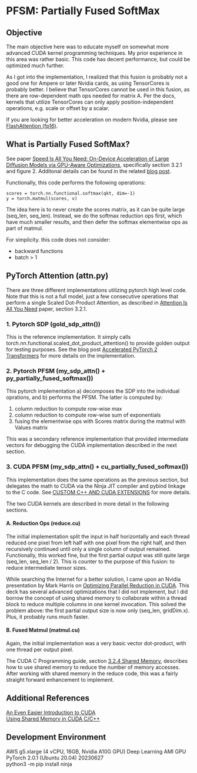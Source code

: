 # PFSM: Partially Fused SoftMax

## Objective

The main objective here was to educate myself on somewhat more advanced CUDA kernel programming techniques. My prior experience in this area was rather basic.  This code has decent performance, but could be optimized much further.

As I got into the implementation, I realized that this fusion is probably not a good one for Ampere or later Nvidia cards, as using TensorCores is probably better.
I believe that TensorCores cannot be used in this fusion, as there are row-dependent math ops needed for matrix A.
Per the docs, kernels that utilize TensorCores can only apply position-independent operations, e.g. scale or offset by a scalar.

If you are looking for better acceleration on modern Nvidia, please see [FlashAttention (fp16)](https://pytorch.org/blog/accelerated-pytorch-2/).

## What is Partially Fused SoftMax?

See paper [Speed Is All You Need: On-Device Acceleration of Large Diffusion Models via GPU-Aware Optimizations](https://arxiv.org/pdf/2304.11267.pdf), 
specifically section 3.2.1 and figure 2.
Additonal details can be found in the related [blog post](https://ai.googleblog.com/2023/06/speed-is-all-you-need-on-device.html).<br>

Functionally, this code performs the following operations:<br>
```
scores = torch.nn.functional.softmax(qkt, dim=-1)
y = torch.matmul(scores, v)
```

The idea here is to never create the scores matrix, as it can be quite large (seq_len, seq_len).  Instead, we do the softmax reduction ops first, which have much smaller results, and then defer the softmax elementwise ops as part of matmul.

For simplicity. this code does not consider:
- backward functions
- batch > 1
## PyTorch Attention (attn.py)

There are three different implementations utilizing pytorch high level code.  Note that this is not a full model, just a few consecutive operations that perform a single Scaled Dot-Product Attention, as described in [Attention Is All You Need](https://arxiv.org/pdf/1706.03762.pdf) paper, section 3.2.1.  

### 1. Pytorch SDP (gold_sdp_attn())

This is the reference implementation.  It simply calls torch.nn.functional.scaled_dot_product_attention() to provide golden output for testing purposes.  See the blog post [Accelerated PyTorch 2 Transformers](https://pytorch.org/blog/accelerated-pytorch-2/) for more details on the implementation.

### 2. Pytorch PFSM (my_sdp_attn() + py_partially_fused_softmax())

This pytorch implementation a) decomposes the SDP into the individual oprations, and b) performs the PFSM.  The latter is computed by:
1. column reduction to compute row-wise max
2. column reduction to compute row-wise sum of exponentials
3. fusing the elementwise ops with Scores matrix during the matmul with Values matrix

This was a secondary reference implementation that provided intermediate vectors for debugging the CUDA implementation described in the next section.

### 3. CUDA PFSM (my_sdp_attn() + cu_partially_fused_softmax())

This implementation does the same operations as the previous section, but delegates the math to CUDA via the Ninja JIT compiler and pybind linkage to the C code.  See [CUSTOM C++ AND CUDA EXTENSIONS](https://pytorch.org/tutorials/advanced/cpp_extension.html) for more details.

The two CUDA kernels are described in more detail in the following sections.

#### A. Reduction Ops (reduce.cu)

The initial implementation split the input in half horizontally and each thread reduced one pixel from left half with one pixel from the right half, and then recursively continued until only a single column of output remained.
Functionally, this worked fine, but the first partial output was still quite large (seq_len, seq_len / 2).
This is counter to the purpose of this fusion: to reduce intermediate tensor sizes.

While searching the Internet for a better solution, I came upon an Nvidia presentation by Mark Harris on [Optimizing Parallel Reduction in CUDA](https://developer.download.nvidia.com/assets/cuda/files/reduction.pdf).
This deck has several advanced optimizations that I did not implement, but I did borrow the concept of using shared memory to collaborate within a thread block to reduce multiple columns in one kernel invocation.
This solved the problem above: the first partial output size is now only (seq_len, gridDim.x).
Plus, it probably runs much faster.

#### B. Fused Matmul (matmul.cu)

Again, the initial implementation was a very basic vector dot-product, with one thread per output pixel.

The CUDA C Programming guide, section [3.2.4 Shared Memory](https://docs.nvidia.com/cuda/cuda-c-programming-guide/index.html#shared-memory), describes how to use shared memory to reduce the number of memory accesses.  After working with shared memory in the reduce code, this was a fairly straight forward enhancement to implement.

## Additional References
[An Even Easier Introduction to CUDA](https://developer.nvidia.com/blog/even-easier-introduction-cuda/)  
[Using Shared Memory in CUDA C/C++](https://developer.nvidia.com/blog/using-shared-memory-cuda-cc/)

## Development Environment
AWS g5.xlarge (4 vCPU, 16GB, Nvidia A10G GPU)
Deep Learning AMI GPU PyTorch 2.0.1 (Ubuntu 20.04) 20230627  
python3 -m pip install ninja
